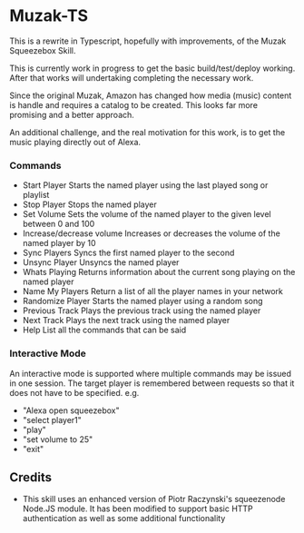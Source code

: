 # Muzak-TS

This is a rewrite in Typescript, hopefully with improvements, of the Muzak Squeezebox Skill.

This is currently work in progress to get the basic build/test/deploy working. After that works will undertaking completing the necessary work.

Since the original Muzak, Amazon has changed how media (music) content is handle and requires a catalog to be created. This looks far more promising and a better approach.

An additional challenge, and the real motivation for this work, is to get the music playing directly out of Alexa.

### Commands

- Start Player
  Starts the named player using the last played song or playlist
- Stop Player
  Stops the named player
- Set Volume
  Sets the volume of the named player to the given level between 0 and 100
- Increase/decrease volume
  Increases or decreases the volume of the named player by 10
- Sync Players
  Syncs the first named player to the second
- Unsync Player
  Unsyncs the named player
- Whats Playing
  Returns information about the current song playing on the named player
- Name My Players
  Return a list of all the player names in your network
- Randomize Player
  Starts the named player using a random song
- Previous Track
  Plays the previous track using the named player
- Next Track
  Plays the next track using the named player
- Help
  List all the commands that can be said

### Interactive Mode

An interactive mode is supported where multiple commands may be issued in one session. The target player is remembered between requests so that it does not have to be specified. e.g.

- "Alexa open squeezebox"
- "select player1"
- "play"
- "set volume to 25"
- "exit"

## Credits

- This skill uses an enhanced version of Piotr Raczynski's squeezenode Node.JS module. It has been modified to support basic HTTP authentication as well as some additional functionality
